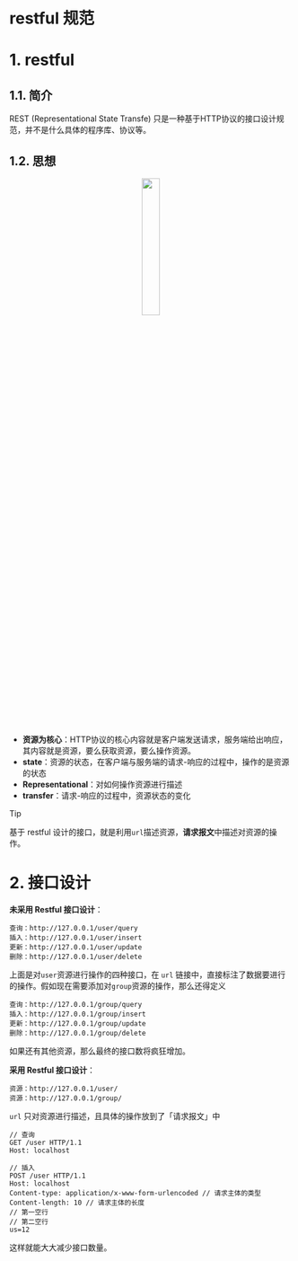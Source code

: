 # restful 规范

# 1. restful

## 1.1. 简介

REST (Representational State Transfe) 只是一种基于HTTP协议的接口设计规范，并不是什么具体的程序库、协议等。

## 1.2. 思想

<p style="text-align:center;"><img src="/cpp_notes/image/http/http.png" width="25%" align="middle" /></p>

- **资源为核心**：HTTP协议的核心内容就是客户端发送请求，服务端给出响应，其内容就是资源，要么获取资源，要么操作资源。
- **state**：资源的状态，在客户端与服务端的请求-响应的过程中，操作的是资源的状态
- **Representational**：对如何操作资源进行描述
- **transfer**：请求-响应的过程中，资源状态的变化

> [!tip]
> 基于 restful 设计的接口，就是利用`url`描述资源，**请求报文**中描述对资源的操作。

# 2. 接口设计

**未采用 Restful 接口设计**：

```
查询：http://127.0.0.1/user/query
插入：http://127.0.0.1/user/insert
更新：http://127.0.0.1/user/update
删除：http://127.0.0.1/user/delete
```
上面是对`user`资源进行操作的四种接口，在 `url` 链接中，直接标注了数据要进行的操作。假如现在需要添加对`group`资源的操作，那么还得定义
```
查询：http://127.0.0.1/group/query
插入：http://127.0.0.1/group/insert
更新：http://127.0.0.1/group/update
删除：http://127.0.0.1/group/delete
```
如果还有其他资源，那么最终的接口数将疯狂增加。


**采用 Restful 接口设计**：

```
资源：http://127.0.0.1/user/
资源：http://127.0.0.1/group/
```

`url` 只对资源进行描述，且具体的操作放到了「请求报文」中

```
// 查询
GET /user HTTP/1.1
Host: localhost

// 插入
POST /user HTTP/1.1
Host: localhost
Content-type: application/x-www-form-urlencoded // 请求主体的类型
Content-length: 10 // 请求主体的长度
// 第一空行
// 第二空行
us=12
```
这样就能大大减少接口数量。